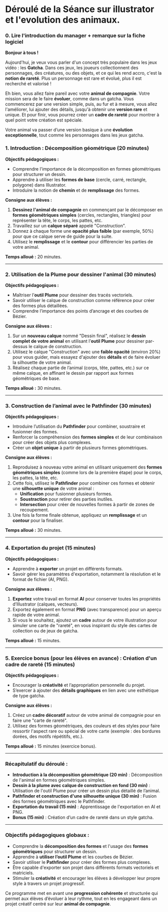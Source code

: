 # Déroulé de la Séance sur illustrator et l'evolution des animaux.
### **0. Lire l'introduction du manager + remarque sur la fiche logiciel**

**Bonjour à tous !**

Aujourd'hui, je veux vous parler d'un concept très populaire dans les jeux vidéo : les **Gatcha**. Dans ces jeux, les joueurs collectionnent des personnages, des créatures, ou des objets, et ce qui les rend accro, c'est la **notion de rareté**. Plus un personnage est rare et évolué, plus il est recherché et valorisé !

Eh bien, vous allez faire pareil avec votre **animal de compagnie**. Votre mission sera de le faire **évoluer**, comme dans un gatcha. Vous commencerez par une version simple, puis, au fur et à mesure, vous allez l'améliorer, lui ajouter des détails, jusqu'à obtenir une **version rare** et unique. Et pour finir, vous pourrez créer un **cadre de rareté** pour montrer à quel point votre création est spéciale.

Votre animal va passer d’une version basique à une **évolution exceptionnelle**, tout comme les personnages dans les jeux gatcha.

### **1. Introduction : Décomposition géométrique (20 minutes)**

**Objectifs pédagogiques :**

- Comprendre l'importance de la décomposition en formes géométriques pour structurer un dessin.
- Apprendre à utiliser les **formes de base** (cercle, carré, rectangle, polygone) dans Illustrator.
- Introduire la notion de **chemin** et de **remplissage** des formes.

**Consigne aux élèves :**

1. **Dessinez l'animal de compagnie** en commençant par le décomposer en **formes géométriques simples** (cercles, rectangles, triangles) pour représenter la tête, le corps, les pattes, etc.
2. Travaillez sur un **calque séparé** appelé "Construction".
3. Donnez à chaque forme une **opacité plus faible** (par exemple, 50%) pour que ce calque serve de guide pour la suite.
4. Utilisez le **remplissage** et le **contour** pour différencier les parties de votre animal.

**Temps alloué :** 20 minutes.

---

### **2. Utilisation de la Plume pour dessiner l'animal (30 minutes)**

**Objectifs pédagogiques :**

- Maîtriser l’**outil Plume** pour dessiner des tracés vectoriels.
- Savoir utiliser le calque de construction comme référence pour créer des formes plus détaillées.
- Comprendre l’importance des points d’ancrage et des courbes de Bézier.

**Consigne aux élèves :**

1. Sur un **nouveau calque** nommé "Dessin final", réalisez le **dessin complet de votre animal** en utilisant l’**outil Plume** pour dessiner par-dessus le calque de construction.
2. Utilisez le calque "Construction" avec une **faible opacité** (environ 20%) pour vous guider, mais essayez d'ajouter des **détails** et de faire évoluer la silhouette de votre animal.
3. Réalisez chaque partie de l’animal (corps, tête, pattes, etc.) sur ce même calque, en affinant le dessin par rapport aux formes géométriques de base.

**Temps alloué :** 30 minutes.

---

### **3. Construction de l’animal avec le Pathfinder (30 minutes)**

**Objectifs pédagogiques :**

- Introduire l’utilisation du **Pathfinder** pour combiner, soustraire et fusionner des formes.
- Renforcer la compréhension des **formes simples** et de leur combinaison pour créer des objets plus complexes.
- Créer un **objet unique** à partir de plusieurs formes géométriques.

**Consigne aux élèves :**

1. Reproduisez à nouveau votre animal en utilisant uniquement des **formes géométriques simples** (comme lors de la première étape) pour le corps, les pattes, la tête, etc.
2. Cette fois, utilisez le **Pathfinder** pour combiner ces formes et obtenir une **silhouette unique** de votre animal :
    - **Unification** pour fusionner plusieurs formes.
    - **Soustraction** pour retirer des parties inutiles.
    - **Intersection** pour créer de nouvelles formes à partir de zones de recoupement.
3. Une fois la forme finale obtenue, appliquez un **remplissage** et un **contour** pour la finaliser.

**Temps alloué :** 30 minutes.

---

### **4. Exportation du projet (15 minutes)**

**Objectifs pédagogiques :**

- Apprendre à **exporter** un projet en différents formats.
- Savoir gérer les paramètres d'exportation, notamment la résolution et le format de fichier (AI, PNG).

**Consigne aux élèves :**

1. **Exportez** votre travail en format **AI** pour conserver toutes les propriétés d’Illustrator (calques, vecteurs).
2. Exportez également en format **PNG** (avec transparence) pour un aperçu rapide de votre animal.
3. Si vous le souhaitez, ajoutez un **cadre** autour de votre illustration pour simuler une carte de "rareté", en vous inspirant du style des cartes de collection ou de jeux de gatcha.

**Temps alloué :** 15 minutes.

---

### **5. Exercice bonus (pour les élèves en avance) : Création d'un cadre de rareté (15 minutes)**

**Objectifs pédagogiques :**

- Encourager la **créativité** et l’appropriation personnelle du projet.
- S’exercer à ajouter des **détails graphiques** en lien avec une esthétique de type gatcha.

**Consigne aux élèves :**

1. Créez un **cadre décoratif** autour de votre animal de compagnie pour en faire une "carte de rareté".
2. Utilisez des formes géométriques, des couleurs et des styles pour faire ressortir l'aspect rare ou spécial de votre carte (exemple : des bordures dorées, des motifs répétitifs, etc.).

**Temps alloué :** 15 minutes (exercice bonus).

---

### **Récapitulatif du déroulé :**

- **Introduction à la décomposition géométrique (20 min)** : Décomposition de l'animal en formes géométriques simples.
- **Dessin à la plume avec calque de construction en fond (30 min)** : Utilisation de l'outil Plume pour créer un dessin plus détaillé de l’animal.
- **Pathfinder et construction d'une silhouette unique (30 min)** : Fusion des formes géométriques avec le Pathfinder.
- **Exportation du travail (15 min)** : Apprentissage de l'exportation en AI et PNG.
- **Bonus (15 min)** : Création d’un cadre de rareté dans un style gatcha.

---

### **Objectifs pédagogiques globaux :**

- Comprendre la **décomposition des formes** et l'usage des **formes géométriques** pour structurer un dessin.
- Apprendre à **utiliser l’outil Plume** et les courbes de Bézier.
- Savoir utiliser le **Pathfinder** pour créer des formes plus complexes.
- Être capable d'exporter son projet dans différents formats vectoriels et matriciels.
- Stimuler la **créativité** et encourager les élèves à développer leur propre style à travers un projet progressif.

Ce programme met en avant une **progression cohérente** et structurée qui permet aux élèves d’évoluer à leur rythme, tout en les engageant dans un projet créatif centré sur leur **animal de compagnie**.